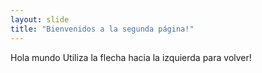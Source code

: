 ```yaml
---
layout: slide
title: "Bienvenidos a la segunda página!"
---
```

Hola mundo 
Utiliza la flecha hacia la izquierda para volver!
